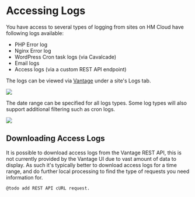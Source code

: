 # Accessing Logs

You have access to several types of logging from sites on HM Cloud have following logs available:

- PHP Error log
- Nginx Error log
- WordPress Cron task logs (via Cavalcade)
- Email logs
- Access logs (via a custom REST API endpoint)

The logs can be viewed via [Vantage](./vantage.md) under a site's Logs tab.

![](https://joehoyle-captured.s3.amazonaws.com/GTKPP2Yh.png)

The date range can be specified for all logs types. Some log types will also support additional filtering such as cron logs.

![](https://joehoyle-captured.s3.amazonaws.com/sJ84jvK9.png)

## Downloading Access Logs

It is possible to download access logs from the Vantage REST API, this is not currently provided by the Vantage UI due to vast amount of data to display. As such it's typically better to download access logs for a time range, and do further local processing to find the type of requests you need information for.

```
@todo add REST API cURL request.
```
